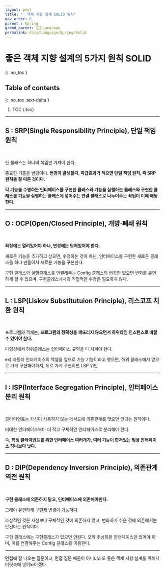 ```yaml
---
layout: post
title: "· 객체 지향 설계 SOLID 원칙"
nav_order: 6
parent : Spring
grand_parent: 👩🏻‍💻Language
permalink: docs/Language/Spring/Solid
---
```


# 좋은 객체 지향 설계의 5가지 원칙 SOLID
{: .no_toc }

## Table of contents
{: .no_toc .text-delta }

1. TOC
{:toc}

---

## S : SRP(Single Responsibility  Principle), 단일 책임 원칙

<br>

한 클래스는 하나의 책임만 가져야 한다.



중요한 기준은 변경이다. **변경이 발생할때, 파급효과가 적으면 단일 책임 원칙, 즉 SRP 원칙을 잘 따른 것이다.**



**각 기능을 수행하는 인터페이스를 구현한 클래스와 기능을 실행하는 클래스와 구현한 클래스를 기능을 실행하는 클래스에 넣어주는 연결 클래스로 나누어주는 작업이 이에 해당한다.**







------

## O : OCP(Open/Closed Principle), 개방·폐쇄 원칙

<br>

**확장에는 열려있어야 하나, 변경에는 닫혀있어야 한다.**



새로운 기능을 추가하고 싶으면, 수정하는 것이 아닌, 인터페이스를 구현한 새로운 클래스를 하나 만들어서 새로운 기능을 구현한다.



구현 클래스와 실행클래스를 연결해주는 Config 클래스의 변경만 있으면 변화를 유연하게 할 수 있으며, 구현클래스에서의 직접적인 수정은 필요하지 않다.







------

## L : LSP(Liskov Substitutuion Principle), 리스코프 치환 원칙

<br>

프로그램의 객체는, **프로그램의 정확성을 깨뜨리지 않으면서 하위타임 인스턴스로 바꿀 수 있어야 한다.**



다형성에서 하위클래스는 인터페이스 규약을 다 지켜야 한다.



ex) 자동차 인터페이스의 엑셀을 앞으로 가능 기능이라고 했으면, 하위 클래스에서 앞으로 가게 구현해야하지, 뒤로 가게 구현하면 LSP 위반







------

## I : ISP(Interface Segregation Principle), 인터페이스 분리 원칙

<br>

클라이언트는 자신이 사용하지 않는 메서드에 의존관계를 맺으면 안되는 원칙이다.



비대한 인터페이스보다 더 작고 구체적인 인터페이스로 분리해야 한다.



즉, **특정 클라이언트를 위한 인터페이스 여러개가, 여러 기능이 합쳐있는 범용 인터페이스 하나보다 낫다.**







------

## D : DIP(Dependency Inversion Principle), 의존관계 역전 원칙

<br>

**구현 클래스에 의존하지 말고, 인터페이스에 의존해야한다.**



그래야 유연하게 구현체 변경이 가능하다.



추상적인 것은 자신보다 구체적인 것에 의존하지 않고, 변화하기 쉬운 것에 의존해서는 안된다는 원칙이다.



구현 클래스에는 구현클래스가 있으면 안된다. 오직 추상화된 인터페이스만 있어야 하며, 이를 연결해주는 Config 클래스를 이용한다.





------

면접에 잘 나오는 질문이고, 면접 질문 때문이 아니더라도 좋은 객체 지향 설계를 위해서 머릿속에 넣어놔야겠다.